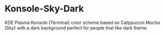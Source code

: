 # Konsole-Sky-Dark
KDE Plasma Konsole (Terminal) color  scheme based on Catppuccin Mocha (Sky) with a dark background perfect for people that like dark theme
